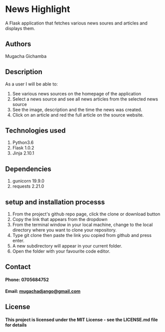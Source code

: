 # News Highlight
A Flask application that fetches various news soures and articles and displays them.
## Authors
Mugacha Gichamba
## Description
As a user I will be able to:
1. See various news sources on the homepage of the application
2. Select a news source and see all news articles from the selected news source
3. See the image, description and the time the news was created.
4. Click on an article and red the full article on the source website.
## Technologies used
1. Python3.6
2. Flask 1.0.2
3. Jinja 2.10.1
## Dependencies
1. gunicorn 19.9.0
2. requests 2.21.0
## setup and installation processs
1. From the project's github repo page, click the clone or download button
2. Copy the link that appears from the dropdown
3. From the terminal window in your local machine, change to the local directory where you want to clone your repository.
4. Type git clone then paste the link you copied from github and press enter.
5. A new subdirectory will appear in your current folder.
6. Open the folder with your favourite code editor.
## Contact
#### Phone: 0705684752
#### Email: mugachadjango@gmail.com
## License
#### This project is licensed under the MIT License - see the LICENSE.md file for details

